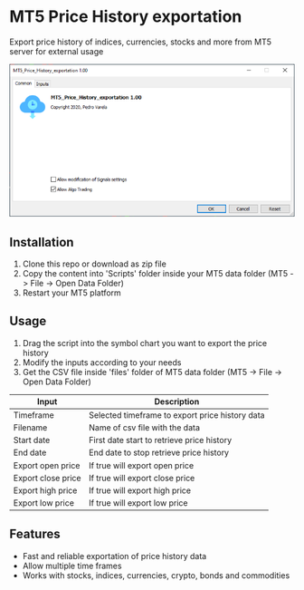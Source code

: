 # MT5 Price History exportation

Export price history of indices, currencies, stocks and more from MT5 server for external usage

<img src="https://raw.githubusercontent.com/MrKali/MT5_Price_History_exportation/main/resources/Script.PNG?token=AIKIEFALJ55BHU4P5OHEUTLA5ISRQ">

Installation
------------
1. Clone this repo or download as zip file
2. Copy the content into 'Scripts' folder inside your MT5 data folder (MT5 -> File -> Open Data Folder)
3. Restart your MT5 platform

Usage
------------
1. Drag the script into the symbol chart you want to export the price history
2. Modify the inputs according to your needs
3. Get the CSV file inside 'files' folder of MT5 data folder (MT5 -> File -> Open Data Folder)

|               Input                       |                               Description                            |
| ----------------------------------------- | -------------------------------------------------------------------- |
|  Timeframe                                |  Selected timeframe to export price history data                     |
|  Filename                                 |  Name of csv file with the data                                      |
|  Start date                               |  First date start to retrieve price history                          |
|  End date                                 |  End date to stop retrieve price history                             |
|  Export open price                        |  If true will export open price                                      |
|  Export close price                       |  If true will export close price                                     |
|  Export high price                        |  If true will export high price                                      |
|  Export low price                         |  If true will export low price                                       |

Features
--------
* Fast and reliable exportation of price history data
* Allow multiple time frames
* Works with stocks, indices, currencies, crypto, bonds and commodities
